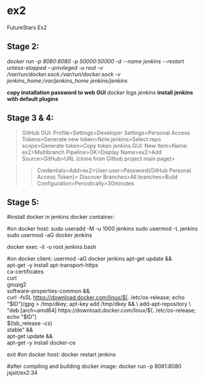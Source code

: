 # ex2
 FutureStars Ex2
## Stage 2:

*docker run -p 8080:8080 -p 50000:50000 -d --name jenkins --restart unless-stopped --privileged -u root  -v /var/run/docker.sock:/var/run/docker.sock -v jenkins_home:/var/jenkins_home jenkins/jenkins*

**copy installation password to web GUI**
*docker logs jenkins*
**install jenkins with default plugins**

## Stage 3 & 4:

>GitHub GUI: Profile>Settings>Developer Settings>Personal Access Tokens>Generate new token>Note:jenkins>Select repo scope>Generate token>Copy token
>jenkins GUI: New Item>Name: ex2>Multibranch Pipeline>OK>Display Name>ex2>Add Source>GitHub>URL (clone from Github project main page)>
>>Credentials>Add>ex2>User:user>Password{GitHub Personal Access Token}>
>>Discover Branches>All branches>Build Configuration>Periodically>30minutes

## Stage 5:
#install docker in jenkins docker container:

#on docker host:
sudo useradd -M -u 1000 jenkins
sudo usermod -L jenkins
sudo usermod -aG docker jenkins


docker exec -it -u root jenkins bash

#on docker client:
usermod -aG docker jenkins
apt-get update && \
apt-get -y install apt-transport-https \
     ca-certificates \
     curl \
     gnupg2 \
     software-properties-common && \
curl -fsSL https://download.docker.com/linux/$(. /etc/os-release; echo "$ID")/gpg > /tmp/dkey; apt-key add /tmp/dkey && \
add-apt-repository \
   "deb [arch=amd64] https://download.docker.com/linux/$(. /etc/os-release; echo "$ID") \
   $(lsb_release -cs) \
   stable" && \
apt-get update && \
apt-get -y install docker-ce


exit
#on docker host:
docker restart jenkins


#after compiling and building docker image:
docker run -p 8081:8080 jsjsit/ex2:34
